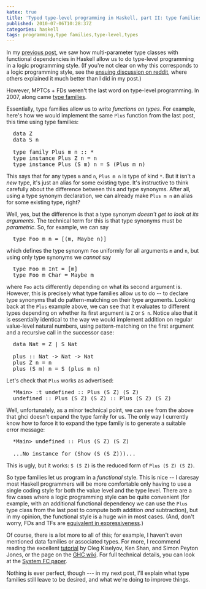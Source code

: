 ```yaml
---
katex: true
title: 'Typed type-level programming in Haskell, part II: type families'
published: 2010-07-06T10:28:37Z
categories: haskell
tags: programming,type families,type-level,types
---
```


In my <a href="https://byorgey.github.io/blog/posts/2010/06/29/typed-type-level-programming-in-haskell-part-i-functional-dependencies.html">previous post</a>, we saw how multi-parameter type classes with functional dependencies in Haskell allow us to do type-level programming in a logic programming style.  (If you're not clear on why this corresponds to a logic programming style, see the <a href="http://www.reddit.com/r/haskell/comments/ck459/typed_typelevel_programming_in_haskell_part_i/">ensuing discussion on reddit</a>, where others explained it much better than I did in my post.)

However, MPTCs + FDs weren't the last word on type-level programming.  In 2007, along came <a href="http://www.haskell.org/haskellwiki/GHC/Type_families">type families</a>.

Essentially, type families allow us to write <i>functions on types</i>.  For example, here's how we would implement the same <code>Plus</code> function from the last post, this time using type families:

<pre>
  data Z
  data S n

  type family Plus m n :: *
  type instance Plus Z n = n
  type instance Plus (S m) n = S (Plus m n)
</pre>

This says that for any types <code>m</code> and <code>n</code>, <code>Plus m n</code> is  type of kind <code>*</code>.  But it isn't a <i>new</i> type, it's just an alias for some existing type.  It's instructive to think carefully about the difference between this and type synonyms.  After all, using a type synonym declaration, we can already make <code>Plus m n</code> an alias for some existing type, right?

Well, yes, but the difference is that a type synonym <i>doesn't get to look at its arguments</i>.  The technical term for this is that type synonyms must be <i>parametric</i>.  So, for example, we can say

<pre>
  type Foo m n = [(m, Maybe n)]
</pre>

which defines the type synonym <code>Foo</code> uniformly for all arguments <code>m</code> and <code>n</code>, but using only type synonyms we <i>cannot</i> say

<pre>
  type Foo m Int = [m]
  type Foo m Char = Maybe m
</pre>

where <code>Foo</code> acts differently depending on what its second argument is.  However, this is precisely what type families allow us to do -- to declare type synonyms that do pattern-matching on their type arguments.  Looking back at the <code>Plus</code> example above, we can see that it evaluates to different types depending on whether its first argument is <code>Z</code> or <code>S n</code>. Notice also that it is essentially identical to the way we would implement addition on regular value-level natural numbers, using pattern-matching on the first argument and a recursive call in the successor case:

<pre>
  data Nat = Z | S Nat

  plus :: Nat -&gt; Nat -&gt; Nat
  plus Z n = n
  plus (S m) n = S (plus m n)
</pre>

Let's check that <code>Plus</code> works as advertised:

<pre>
  *Main&gt; :t undefined :: Plus (S Z) (S Z)
  undefined :: Plus (S Z) (S Z) :: Plus (S Z) (S Z)
</pre>

Well, unfortunately, as a minor technical point, we can see from the above that ghci doesn't expand the type family for us.  The only way I currently know how to force it to expand the type family is to generate a suitable error message:

<pre>
  *Main&gt; undefined :: Plus (S Z) (S Z)

  ...No instance for (Show (S (S Z)))...
</pre>

This is ugly, but it works: <code>S (S Z)</code> is the reduced form of <code>Plus (S Z) (S Z)</code>.

So type families let us program in a <i>functional</i> style.  This is nice -- I daresay most Haskell programmers will be more comfortable only having to use a single coding style for both the value level and the type level.  There are a few cases where a logic programming style can be quite convenient (for example, with an additional functional dependency we can use the <code>Plus</code> type class from the last post to compute both addition <i>and</i> subtraction), but in my opinion, the functional style is a huge win in most cases.  (And, don't worry, FDs and TFs are <a href="http://www.haskell.org/pipermail/haskell-cafe/2009-February/055890.html">equivalent in expressiveness</a>.)

Of course, there is a lot more to all of this; for example, I haven't even mentioned data families or associated types.  For more, I recommend reading the excellent <a href="http://www.haskell.org/haskellwiki/Simonpj/Talk:FunWithTypeFuns">tutorial</a> by Oleg Kiselyov, Ken Shan, and Simon Peyton Jones, or the page on the <a href="http://www.haskell.org/haskellwiki/GHC/Type_families">GHC wiki</a>.  For full technical details, you can look at the <a href="http://www.cse.unsw.edu.au/~chak/papers/SCPD07.html">System FC paper</a>.

Nothing is ever perfect, though --- in my next post, I'll explain what type families still leave to be desired, and what we're doing to improve things.

